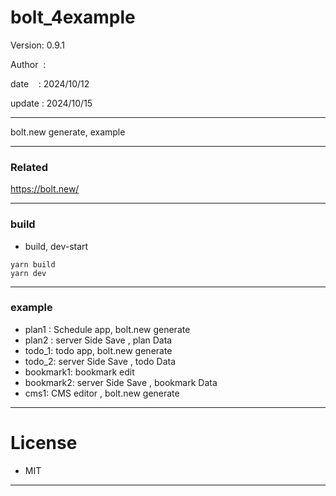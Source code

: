 ﻿# bolt_4example

 Version: 0.9.1

 Author  :
 
 date    : 2024/10/12

 update : 2024/10/15 

***

bolt.new generate, example

***
### Related

https://bolt.new/

***
### build

* build, dev-start

```
yarn build
yarn dev
```


***
### example

* plan1 : Schedule app,  bolt.new generate
* plan2 : server Side Save , plan Data
* todo_1: todo app, bolt.new generate
* todo_2: server Side Save , todo Data
* bookmark1: bookmark edit
* bookmark2: server Side Save , bookmark Data
* cms1: CMS editor , bolt.new generate

*** 
# License

* MIT

***

